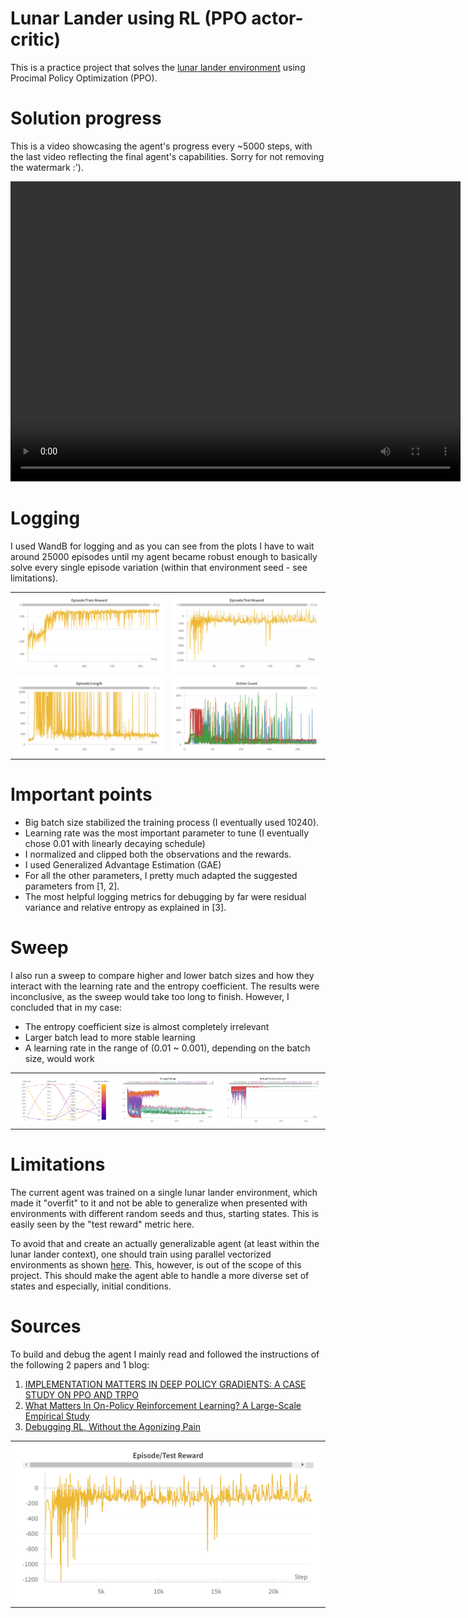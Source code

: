 # Lunar Lander using RL (PPO actor-critic)
This is a practice project that solves the [lunar lander environment](https://gymnasium.farama.org/environments/box2d/lunar_lander/) using Procimal Policy Optimization (PPO).

# Solution progress
This is a video showcasing the agent's progress every ~5000 steps, with the last video reflecting the final agent's capabilities.
Sorry for not removing the watermark :').

<video width="720" height="480" controls>
  <source src="resources/lunar_lander_progress.mp4" type="video/mp4">
</video>

# Logging

I used WandB for logging and as you can see from the plots I have to wait around 25000 episodes until my agent became robust enough to basically solve every single episode variation (within that environment seed - see limitations).

<table>
  <tr>
    <td><img src="resources/train_reward.png" width="300"></td>
    <td><img src="resources/test_reward.png" width="300"></td>
  </tr>
  <tr>
    <td><img src="resources/length.png" width="300"></td>
    <td><img src="resources/episode_actions.png" width="300"></td>
  </tr>
</table>

# Important points
- Big batch size stabilized the training process (I eventually used 10240).
- Learning rate was the most important parameter to tune (I eventually chose 0.01 with linearly decaying schedule)
- I normalized and clipped both the observations and the rewards.
- I used Generalized Advantage Estimation (GAE)
- For all the other parameters, I pretty much adapted the suggested parameters from [1, 2].
- The most helpful logging metrics for debugging by far were residual variance and relative entropy as explained in [3]. 

# Sweep
I also run a sweep to compare higher and lower batch sizes and how they interact with the learning rate and the entropy coefficient. The results were inconclusive, as the sweep would take too long to finish. However, I concluded that in my case:
- The entropy coefficient size is almost completely irrelevant
- Larger batch lead to more stable learning
- A learning rate in the range of (0.01 ~ 0.001), depending on the batch size, would work

<table>
  <tr>
    <td><img src="resources/sweep.png" width="300"></td>
    <td><img src="resources/sweep_relative_entropy.png" width="300"></td>
    <td><img src="resources/sweep_residual_variance.png" width="300"></td>
  </tr>
<table>

# Limitations
The current agent was trained on a single lunar lander environment, which made it "overfit" to it and not be able to generalize when presented with environments with different random seeds and thus, starting states.
This is easily seen by the "test reward" metric here.


<tr>
<td><img src="resources/test_reward.png" width="600"></td>
</tr>

To avoid that and create an actually generalizable agent (at least within the lunar lander context), one should train using parallel vectorized environments as shown [here](https://gymnasium.farama.org/tutorials/gymnasium_basics/vector_envs_tutorial/). This, however, is out of the scope of this project. This should make the agent able to handle a more diverse set of states and especially, initial conditions.

# Sources
To build and debug the agent I mainly read and followed the instructions of the following 2 papers and 1 blog:
1. [IMPLEMENTATION MATTERS IN DEEP POLICY GRADIENTS: A CASE STUDY ON PPO AND TRPO](https://arxiv.org/pdf/2005.12729)
2. [What Matters In On-Policy Reinforcement Learning? A Large-Scale Empirical Study](https://arxiv.org/pdf/2006.05990)
3. [Debugging RL, Without the Agonizing Pain](https://andyljones.com/posts/rl-debugging.html)

